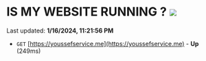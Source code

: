 # IS MY WEBSITE RUNNING ? [![](https://img.shields.io/static/v1?label=Sponsor&message=%E2%9D%A4&logo=GitHub&color=%23fe8e86)](https://github.com/sponsors/<username>)

Last updated: **1/16/2024, 11:21:56 PM**

- `GET` [https://youssefservice.me](https://youssefservice.me) - **Up** (249ms)
